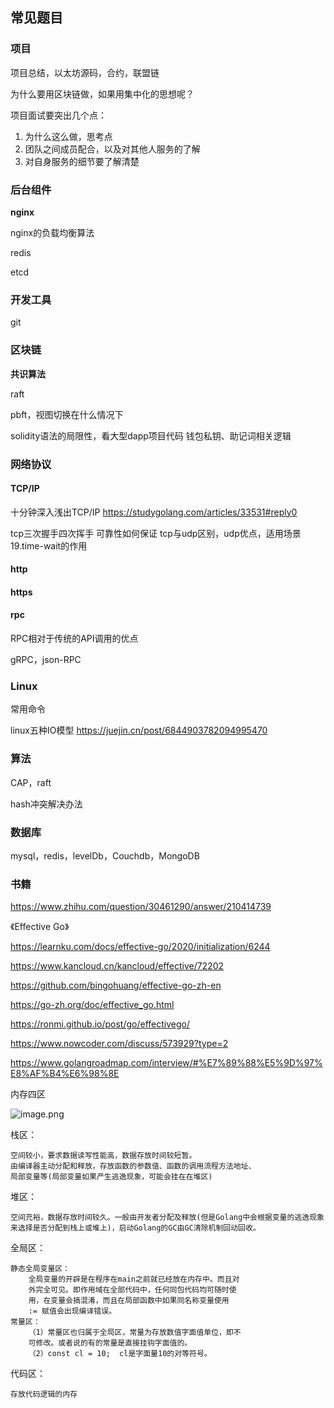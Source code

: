 ## 常见题目

### 项目

项目总结，以太坊源码，合约，联盟链

为什么要用区块链做，如果用集中化的思想呢？

项目面试要突出几个点：

1. 为什么这么做，思考点
2. 团队之间成员配合，以及对其他人服务的了解
3. 对自身服务的细节要了解清楚

### 后台组件

**nginx**

nginx的负载均衡算法

redis

etcd

### 开发工具

git

### 区块链

**共识算法**

raft

pbft，视图切换在什么情况下

solidity语法的局限性，看大型dapp项目代码
钱包私钥、助记词相关逻辑

### 网络协议

#### TCP/IP

十分钟深入浅出TCP/IP
https://studygolang.com/articles/33531#reply0

tcp三次握手四次挥手 可靠性如何保证
tcp与udp区别，udp优点，适用场景
19.time-wait的作用

#### http

#### https

#### rpc

RPC相对于传统的API调用的优点

gRPC，json-RPC

### Linux

常用命令

linux五种IO模型 https://juejin.cn/post/6844903782094995470

### 算法

CAP，raft

hash冲突解决办法

### 数据库

mysql，redis，levelDb，Couchdb，MongoDB

### 书籍

https://www.zhihu.com/question/30461290/answer/210414739

《Effective Go》

https://learnku.com/docs/effective-go/2020/initialization/6244

https://www.kancloud.cn/kancloud/effective/72202

https://github.com/bingohuang/effective-go-zh-en

https://go-zh.org/doc/effective_go.html

https://ronmi.github.io/post/go/effectivego/









https://www.nowcoder.com/discuss/573929?type=2

https://www.golangroadmap.com/interview/#%E7%89%88%E5%9D%97%E8%AF%B4%E6%98%8E





内存四区

![image.png](https://static.studygolang.com/200717/375f8c3c5a462cc0fc73ee4e29bfc60e.png)

栈区：

```
空间较小，要求数据读写性能高，数据存放时间较短暂。
由编译器主动分配和释放，存放函数的参数值、函数的调用流程方法地址、
局部变量等(局部变量如果产生逃逸现象，可能会挂在在堆区)
```

堆区：

```
空间充裕，数据存放时间较久。一般由开发者分配及释放(但是Golang中会根据变量的逃逸现象来选择是否分配到栈上或堆上)，启动Golang的GC由GC清除机制回动回收。
```

全局区：

```
静态全局变量区：
    全局变量的开辟是在程序在main之前就已经放在内存中。而且对
    外完全可见。即作⽤域在全部代码中，任何同包代码均可随时使
    用，在变量会搞混淆，而且在局部函数中如果同名称变量使用
    := 赋值会出现编译错误。
常量区：
    （1）常量区也归属于全局区，常量为存放数值字面值单位，即不
    可修改。或者说的有的常量是直接挂钩字面值的。
    （2）const cl = 10;  cl是字面量10的对等符号。
```

代码区：

```
存放代码逻辑的内存
```



